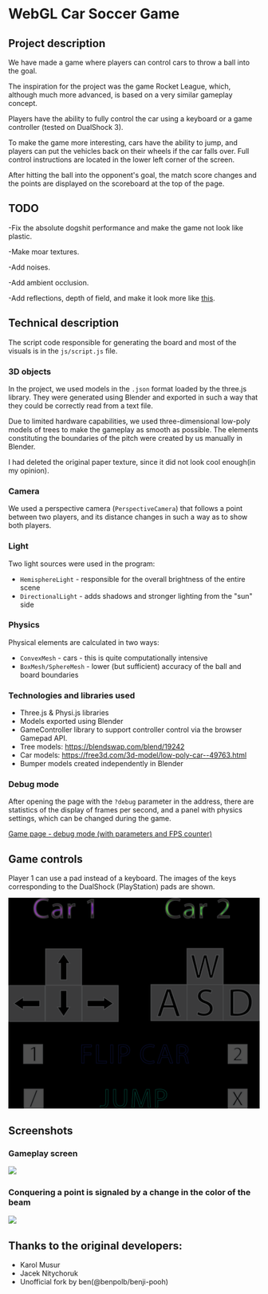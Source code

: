 # WebGL Car Soccer Game

## Project description

We have made a game where players can control cars to throw a ball into the goal.

The inspiration for the project was the game Rocket League, which, although much more advanced, is based on a very similar gameplay concept.

Players have the ability to fully control the car using a keyboard or a game controller (tested on DualShock 3).

To make the game more interesting, cars have the ability to jump, and players can put the vehicles back on their wheels if the car falls over. Full control instructions are located in the lower left corner of the screen.

After hitting the ball into the opponent's goal, the match score changes and the points are displayed on the scoreboard at the top of the page.

## TODO
-Fix the absolute dogshit performance and make the game not look like plastic.

-Make moar textures.

-Add noises.

-Add ambient occlusion.

-Add reflections, depth of field, and make it look more like [this](https://danielom83.github.io/R3F-Car-Racing/).
## Technical description

The script code responsible for generating the board and most of the visuals is in the `js/script.js` file.

### 3D objects

In the project, we used models in the `.json` format loaded by the three.js library. They were generated using Blender and exported in such a way that they could be correctly read from a text file.

Due to limited hardware capabilities, we used three-dimensional low-poly models of trees to make the gameplay as smooth as possible. The elements constituting the boundaries of the pitch were created by us manually in Blender.

I had deleted the original paper texture, since it did not look cool enough(in my opinion).

### Camera

We used a perspective camera (`PerspectiveCamera`) that follows a point between two players, and its distance changes in such a way as to show both players.

### Light

Two light sources were used in the program:

- `HemisphereLight` - responsible for the overall brightness of the entire scene
- `DirectionalLight` - adds shadows and stronger lighting from the "sun" side

### Physics

Physical elements are calculated in two ways:
- `ConvexMesh` - cars - this is quite computationally intensive
- `BoxMesh/SphereMesh` - lower (but sufficient) accuracy of the ball and board boundaries

### Technologies and libraries used

- Three.js & Physi.js libraries
- Models exported using Blender
- GameController library to support controller control via the browser Gamepad API.
- Tree models: https://blendswap.com/blend/19242
- Car models: https://free3d.com/3d-model/low-poly-car--49763.html
- Bumper models created independently in Blender

### Debug mode

After opening the page with the `?debug` parameter in the address, there are statistics of the display of frames per second, and a panel with physics settings, which can be changed during the game.

[Game page - debug mode (with parameters and FPS counter)](https://benji-pooh.github.io/carballs/?debug)

## Game controls

Player 1 can use a pad instead of a keyboard. The images of the keys corresponding to the DualShock (PlayStation) pads are shown.

![](docs/controls.png)

## Screenshots

### Gameplay screen
![](docs/img1.png)

### Conquering a point is signaled by a change in the color of the beam

![](docs/img2.png)

## Thanks to the original developers:

- Karol Musur
- Jacek Nitychoruk
- Unofficial fork by ben(@benpolb/benji-pooh)
